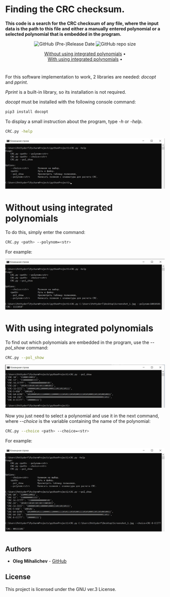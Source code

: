 # Finding the CRC checksum.
**This code is a search for the CRC checksum of any file, where the input data is the path to this file and either a manually entered polynomial or a selected polynomial that is embedded in the program.**

<div align="center">
  
<img alt="GitHub (Pre-)Release Date" src="https://img.shields.io/github/release-date-pre/pettyderf/CRC">
<img alt="GitHub repo size" src="https://img.shields.io/github/repo-size/pettyderf/CRC">

[Without using integrated polynomials](#without-using-integrated-polynomials) •  
[With using integrated polynomials](#with-using-integrated-polynomials) • 
  
</div>

#

For this software implementation to work, 2 libraries are needed: *docopt* and *pprint*.

*Pprint* is a built-in library, so its installation is not required.

*docopt* must be installed with the following console command:

```sh
pip3 install docopt
```

To display a small instruction about the program, type *-h* or *-help*.

```sh
CRC.py -help
```

![](pic/1.jpg)

# Without using integrated polynomials

To do this, simply enter the command:

```sh
CRC.py <path> --polynom=<str>
```
For example: 

![](pic/2.jpg)

# With using integrated polynomials

To find out which polynomials are embedded in the program, use the *--pol_show* command:

```sh
CRC.py --pol_show
```

![](pic/3.jpg)

Now you just need to select a polynomial and use it in the next command, where *--choice* is the variable containing the name of the polynomial:

```sh
CRC.py --choice <path> --choice=<str>
```
For example:

![](pic/4.jpg)

#

## Authors

* **Oleg Mihalichev** - [GitHub](https://github.com/pettyderf)

## License

This project is licensed under the GNU ver.3 License.
